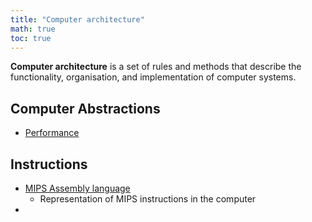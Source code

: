 ```yaml
---
title: "Computer architecture"
math: true
toc: true
---
```


**Computer architecture** is a set of rules and methods that describe the functionality, organisation, and implementation of computer systems.

## Computer Abstractions
- [Performance](Performance.md)

## Instructions
- [MIPS Assembly language](MIPS%20Assembly%20language.md)
	- Representation of MIPS instructions in the computer
- 
